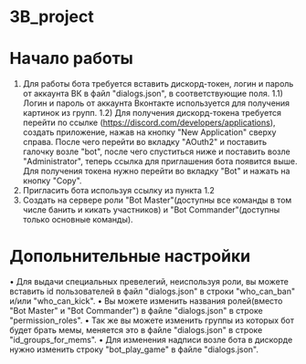 # 3B_project
# Начало работы
1) Для работы бота требуется вставить дискорд-токен, логин и пароль от аккаунта ВК в файл "dialogs.json", в соответствующие поля. 
  1.1) Логин и пароль от аккаунта Вконтакте используется для получения картинок из групп.
  1.2) Для получения дискорд-токена требуется перейти по ссылке (https://discord.com/developers/applications), создать приложение, нажав на кнопку "New Application" сверху справа. После чего перейти во вкладку "AOuth2" и поставить галочку возле "bot", после чего спуститься ниже и поставить возле "Administrator", теперь ссылка для приглашения бота появится выше. Для получения токена нужно перейти во вкладку "Bot" и нажать на кнопку "Copy".
2) Пригласить бота используя ссылку из пункта 1.2
3) Создать на сервере роли "Bot Master"(доступны все команды в том числе банить и кикать участников) и "Bot Commander"(доступны только основные команды).
# Допольнительные настройки 
• Для выдачи специальных превелегий, неиспользуя роли, вы можете вставить id пользователей в файл "dialogs.json" в строки "who_can_ban" и/или "who_can_kick".
• Вы можете изменить названия ролей(вместо "Bot Master" и "Bot Commander") в файле "dialogs.json" в строке "permission_roles".
• Так же вы можете изменить группы из которых бот будет брать мемы, меняется это в файле "dialogs.json" в строке "id_groups_for_mems".
• Для изменения надписи возле бота в дискорде нужно изменить строку "bot_play_game" в файле "dialogs.json".
